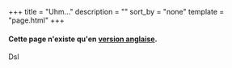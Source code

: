 +++
title = "Uhm…"
description = ""
sort_by = "none"
template = "page.html"
+++

#### Cette page n'existe qu'en [version anglaise](../../links/).

Dsl